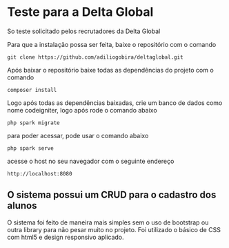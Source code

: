 # Teste para a Delta Global

So teste solicitado pelos recrutadores da Delta Global

Para que a instalação possa ser feita, baixe o repositório com o comando

``
git clone https://github.com/adiliogobira/deltaglobal.git
``

Após baixar o repositório baixe todas as dependências do projeto com o comando

``
composer install
``

Logo após todas as dependências baixadas, crie um banco de dados como nome codeigniter, logo após
rode o comando abaixo

``
php spark migrate
``

para poder acessar, pode usar o comando abaixo

``
php spark serve
``

acesse o host no seu navegador com o seguinte endereço


``
http://localhost:8080
``

## O sistema possui um CRUD para o cadastro dos alunos

O sistema foi feito de maneira mais simples sem o uso de bootstrap ou outra library para não pesar muito no projeto.
Foi utilizado o básico de CSS com html5 e design responsivo aplicado.


